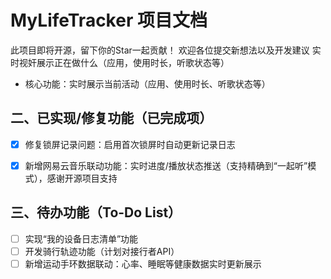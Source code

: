 # MyLifeTracker 项目文档
此项目即将开源，留下你的Star一起贡献！
欢迎各位提交新想法以及开发建议
实时视奸展示正在做什么（应用，使用时长，听歌状态等）
- 核心功能：实时展示当前活动（应用、使用时长、听歌状态等）


## 二、已实现/修复功能（已完成项）
- [x] 修复锁屏记录问题：启用首次锁屏时自动更新记录日志
- [x] 新增网易云音乐联动功能：实时进度/播放状态推送（支持精确到“一起听”模式），感谢开源项目支持


## 三、待办功能（To-Do List）
- [ ] 实现“我的设备日志清单”功能
- [ ] 开发骑行轨迹功能（计划对接行者API）
- [ ] 新增运动手环数据联动：心率、睡眠等健康数据实时更新展示
